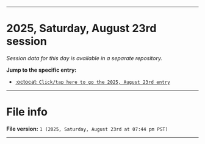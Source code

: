 
***

# 2025, Saturday, August 23rd session

_Session data for this day is available in a separate repository._

**Jump to the specific entry:**

- [:octocat: `Click/tap here to go the 2025, August 23rd entry`](https://github.com/seanpm2001/SeansLifeArchive_Images_TinyTower_Y2025/tree/SeansLifeArchive_Images_TinyTower_Y2025_Main-dev/2025/08_August/23/)

***

# File info

**File version:** `1 (2025, Saturday, August 23rd at 07:44 pm PST)`

***
